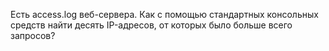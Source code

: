 Есть access.log веб-сервера. 
Как с помощью стандартных консольных средств найти десять IP-адресов, от которых было больше всего запросов?

